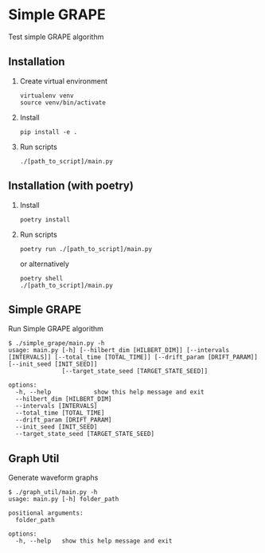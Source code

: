# Simple GRAPE
Test simple GRAPE algorithm

## Installation
1. Create virtual environment
   
   ```
   virtualenv venv
   source venv/bin/activate
   ```
2. Install
   
   ```
   pip install -e .
   ```
   
3. Run scripts
   ```
   ./[path_to_script]/main.py
   ```

## Installation (with poetry)
1. Install
   
   ```
   poetry install
   ```
2. Run scripts
   
   ```
   poetry run ./[path_to_script]/main.py
   ```
   or alternatively
   ```
   poetry shell
   ./[path_to_script]/main.py
   ```

## Simple GRAPE
Run Simple GRAPE algorithm
```
$ ./simple_grape/main.py -h
usage: main.py [-h] [--hilbert_dim [HILBERT_DIM]] [--intervals [INTERVALS]] [--total_time [TOTAL_TIME]] [--drift_param [DRIFT_PARAM]] [--init_seed [INIT_SEED]]
               [--target_state_seed [TARGET_STATE_SEED]]

options:
  -h, --help            show this help message and exit
  --hilbert_dim [HILBERT_DIM]
  --intervals [INTERVALS]
  --total_time [TOTAL_TIME]
  --drift_param [DRIFT_PARAM]
  --init_seed [INIT_SEED]
  --target_state_seed [TARGET_STATE_SEED]
```

## Graph Util
Generate waveform graphs
```
$ ./graph_util/main.py -h
usage: main.py [-h] folder_path

positional arguments:
  folder_path

options:
  -h, --help   show this help message and exit
```
